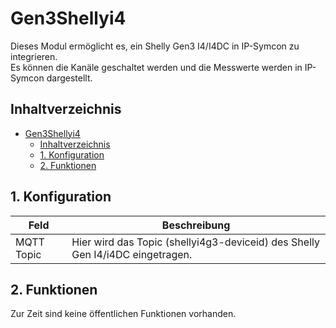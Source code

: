 # Gen3Shellyi4
   Dieses Modul ermöglicht es, ein Shelly Gen3 I4/I4DC in IP-Symcon zu integrieren.\
   Es können die Kanäle geschaltet werden und die Messwerte werden in IP-Symcon dargestellt.   
    
## Inhaltverzeichnis
- [Gen3Shellyi4](#gen3shellyi4)
  - [Inhaltverzeichnis](#inhaltverzeichnis)
  - [1. Konfiguration](#1-konfiguration)
  - [2. Funktionen](#2-funktionen)
   
## 1. Konfiguration
   
   Feld | Beschreibung
   ------------ | ----------------
   MQTT Topic | Hier wird das Topic (shellyi4g3-deviceid) des Shelly Gen I4/i4DC eingetragen.
   
## 2. Funktionen
   Zur Zeit sind keine öffentlichen Funktionen vorhanden.